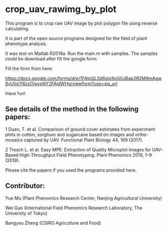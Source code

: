 # crop_uav_rawimg_by_plot
This program is to crop raw UAV image by plot polygon file using reverse calculating. 

It is part of the open source programs designed for the field of plant phenotype analysis. 

It was test on Matlab R2018a. Run the main.m with samples.
The samples could be download after fill the google form.

Fill the form from here:

https://docs.google.com/forms/d/e/1FAIpQLSd6gix9oG0JBap2R2M9mAgw9vUIjsjY6zzOipypNY2FAjdWHg/viewform?usp=pp_url

Have fun!

## See details of the method in the following papers: 
1 Duan, T. et al. Comparison of ground cover estimates from experiment plots in cotton, sorghum and sugarcane based on images and ortho-mosaics captured by UAV. Functional Plant Biology 44, 169 (2017). 

2 Tresch L. et al. Easy MPE: Extraction of Quality Microplot Images for UAV-Based High-Throughput Field Phenotyping. Plant Phenomics 2019, 1–9 (2019). 

Please cite the papers if you used the programs provided here.

## Contributor: 
Yue Mu (Plant Phenomics Research Center, Nanjing Agricultural University) 

Wei Guo (International Field Phenomics Research Laboratory, The University of Tokyo) 

Bangyou Zheng (CSIRO Agriculture and Food)
